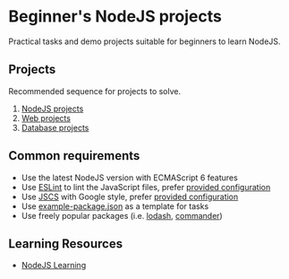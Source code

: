 # Beginner's NodeJS projects

Practical tasks and demo projects suitable for beginners to learn NodeJS.

## Projects

Recommended sequence for projects to solve.

1. [NodeJS projects](https://github.com/igorshubovych/beginner-node-projects/tree/master/nodejs)
1. [Web projects](https://github.com/igorshubovych/beginner-node-projects/tree/master/web)
1. [Database projects](https://github.com/igorshubovych/beginner-node-projects/tree/master/database)

## Common requirements

- Use the latest NodeJS version with ECMAScript 6 features
- Use [ESLint][eslint] to lint the JavaScript files, prefer [provided configuration][eslint-config]
- Use [JSCS] with Google style, prefer [provided configuration][jscs-config]
- Use [example-package.json][package.json] as a template for tasks
- Use freely popular packages (i.e. [lodash][lodash], [commander][commander])

## Learning Resources

- [NodeJS Learning][NodeJS-Learning]

[eslint]: http://eslint.org/
[eslint-config]: https://github.com/igorshubovych/beginner-node-projects/blob/master/.eslintrc.json

[jscs]: http://jscs.info/
[jscs-config]: https://github.com/igorshubovych/beginner-node-projects/blob/master/.jscsrc
[package.json]: https://github.com/igorshubovych/beginner-node-projects/blob/master/example-package.json

[lodash]: https://lodash.com/
[commander]: https://github.com/tj/commander.js/

[NodeJS-Learning]: https://github.com/sergtitov/NodeJS-Learning